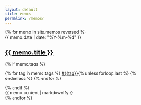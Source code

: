 ```yaml
---
layout: default
title: Memos
permalink: /memos/
---
```


<div class="memos">
  {% for memo in site.memos reversed %}
    <article class="memo">
      <div class="memo-header">
        <div class="memo-metadata">
          <time datetime="{{ memo.date | date_to_xmlschema }}">{{ memo.date | date: "%Y-%m-%d" }}</time>
        </div>
        <h2><a href="{{ memo.url }}">{{ memo.title }}</a></h2>
        {% if memo.tags %}
          <p class="memo-tags">
            {% for tag in memo.tags %}
              <a href="/tag/{{tag}}">#{{tag}}</a>{% unless forloop.last %} {% endunless %}
            {% endfor %}
          </p>
        {% endif %}
      </div>
      <div class="memo-content">
        {{ memo.content | markdownify }}
      </div>
    </article>
  {% endfor %}
</div>
